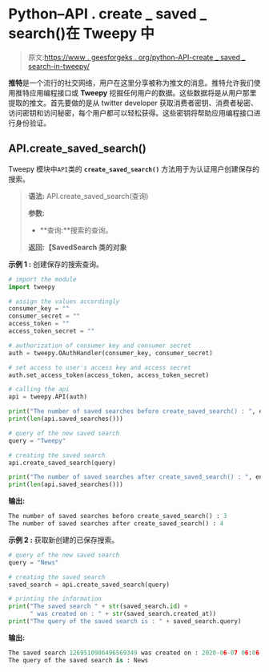 # Python–API . create _ saved _ search()在 Tweepy 中

> 原文:[https://www . geesforgeks . org/python-API-create _ saved _ search-in-tweepy/](https://www.geeksforgeeks.org/python-api-create_saved_search-in-tweepy/)

**推特**是一个流行的社交网络，用户在这里分享被称为推文的消息。推特允许我们使用推特应用编程接口或 **Tweepy** 挖掘任何用户的数据。这些数据将是从用户那里提取的推文。首先要做的是从 twitter developer 获取消费者密钥、消费者秘密、访问密钥和访问秘密，每个用户都可以轻松获得。这些密钥将帮助应用编程接口进行身份验证。

## API.create_saved_search()

Tweepy 模块中`API`类的 **`create_saved_search()`** 方法用于为认证用户创建保存的搜索。

> **语法:** API.create_saved_search(查询)
> 
> **参数:**
> 
> *   **查询:**搜索的查询。
> 
> **返回:【SavedSearch 类的对象**

**示例 1 :** 创建保存的搜索查询。

```py
# import the module
import tweepy

# assign the values accordingly
consumer_key = ""
consumer_secret = ""
access_token = ""
access_token_secret = ""

# authorization of consumer key and consumer secret
auth = tweepy.OAuthHandler(consumer_key, consumer_secret)

# set access to user's access key and access secret 
auth.set_access_token(access_token, access_token_secret)

# calling the api 
api = tweepy.API(auth)

print("The number of saved searches before create_saved_search() : ", end = "")
print(len(api.saved_searches()))

# query of the new saved search
query = "Tweepy"

# creating the saved search
api.create_saved_search(query)

print("The number of saved searches after create_saved_search() : ", end = "")
print(len(api.saved_searches()))
```

**输出:**

```py
The number of saved searches before create_saved_search() : 3
The number of saved searches after create_saved_search() : 4

```

**示例 2 :** 获取新创建的已保存搜索。

```py
# query of the new saved search
query = "News"

# creating the saved search
saved_search = api.create_saved_search(query)

# printing the information
print("The saved search " + str(saved_search.id) +
      " was created on : " + str(saved_search.created_at))
print("The query of the saved search is : " + saved_search.query)
```

**输出:**

```py
The saved search 1269510986496569349 was created on : 2020-06-07 06:06:20
The query of the saved search is : News

```